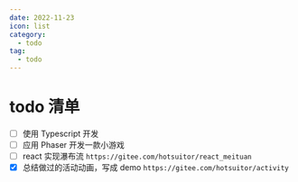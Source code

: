 ```yaml
---
date: 2022-11-23
icon: list
category:
  - todo
tag:
  - todo
---
```

# todo 清单

- [ ] 使用 Typescript 开发
- [ ] 应用 Phaser 开发一款小游戏
- [ ] react 实现瀑布流 `https://gitee.com/hotsuitor/react_meituan`
- [x] 总结做过的活动动画，写成 demo `https://gitee.com/hotsuitor/activity`
